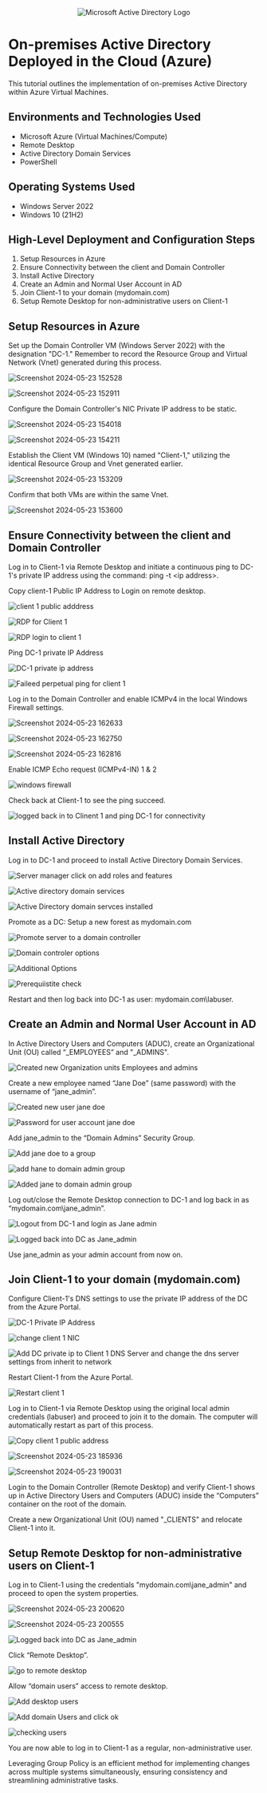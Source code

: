 <!DOCTYPE html>
<html>
<head>
 
</head>
<body>

<p align="center">
  <img src="https://i.imgur.com/pU5A58S.png" alt="Microsoft Active Directory Logo"/>
</p>

<h1>On-premises Active Directory Deployed in the Cloud (Azure)</h1>
<p>This tutorial outlines the implementation of on-premises Active Directory within Azure Virtual Machines.</p>

<h2>Environments and Technologies Used</h2>
<ul>
  <li>Microsoft Azure (Virtual Machines/Compute)</li>
  <li>Remote Desktop</li>
  <li>Active Directory Domain Services</li>
  <li>PowerShell</li>
</ul>

<h2>Operating Systems Used</h2>
<ul>
  <li>Windows Server 2022</li>
  <li>Windows 10 (21H2)</li>
</ul>

<h2>High-Level Deployment and Configuration Steps</h2>
<ol>
  <li>Setup Resources in Azure</li>
  <li>Ensure Connectivity between the client and Domain Controller</li>
  <li>Install Active Directory</li>
  <li>Create an Admin and Normal User Account in AD</li>
  <li>Join Client-1 to your domain (mydomain.com)</li>
  <li>Setup Remote Desktop for non-administrative users on Client-1</li>
</ol>

<h2>Setup Resources in Azure</h2>

<p>Set up the Domain Controller VM (Windows Server 2022) with the designation "DC-1." Remember to record the Resource Group and Virtual Network (Vnet) generated during this process.</p>

![Screenshot 2024-05-23 152528](https://github.com/RalphgoldIT/configure-ad/assets/170049429/5e915577-53c2-48b1-bb6d-d24e783a666f)

![Screenshot 2024-05-23 152911](https://github.com/RalphgoldIT/configure-ad/assets/170049429/f2682a8d-34ca-44a6-ab45-27e0828341e8)

<p>Configure the Domain Controller's NIC Private IP address to be static.</p>

![Screenshot 2024-05-23 154018](https://github.com/RalphgoldIT/configure-ad/assets/170049429/36701b99-8039-4380-b218-44ca1ec40772)

![Screenshot 2024-05-23 154211](https://github.com/RalphgoldIT/configure-ad/assets/170049429/505c27f6-bc56-4c33-a053-234e79b17208)

<p>Establish the Client VM (Windows 10) named "Client-1," utilizing the identical Resource Group and Vnet generated earlier.</p>

![Screenshot 2024-05-23 153209](https://github.com/RalphgoldIT/configure-ad/assets/170049429/93e642fa-d96a-41a4-9884-ff776c7db9f1)

<p>Confirm that both VMs are within the same Vnet.</p>

![Screenshot 2024-05-23 153600](https://github.com/RalphgoldIT/configure-ad/assets/170049429/0ff16f7a-fe81-415e-8829-1e78b9999ad3)


<h2>Ensure Connectivity between the client and Domain Controller</h2>
<p>Log in to Client-1 via Remote Desktop and initiate a continuous ping to DC-1's private IP address using the command: ping -t &lt;ip address&gt;.</p>

<p>Copy client-1 Public IP Address to Login on remote desktop.</p>

![client 1 public adddress](https://github.com/RalphgoldIT/configure-ad/assets/170049429/7fe50396-5d03-4767-a214-ea6ff201c8eb)

![RDP for  Client 1](https://github.com/RalphgoldIT/configure-ad/assets/170049429/17f71261-67bb-4e2f-83a9-79081b765531)

![RDP login to client 1](https://github.com/RalphgoldIT/configure-ad/assets/170049429/18f5935f-c3ff-43c9-b1e1-b353eda3e617)

<p>Ping DC-1 private IP Address<p>
 
![DC-1 private ip address](https://github.com/RalphgoldIT/configure-ad/assets/170049429/21fdf64e-3647-4563-8dcf-59536e18ff70)

![Faileed perpetual ping for client 1](https://github.com/RalphgoldIT/configure-ad/assets/170049429/aed9f643-753b-4f41-9cc2-d03e5bf1cbe7)

<p>Log in to the Domain Controller and enable ICMPv4 in the local Windows Firewall settings.</p>

![Screenshot 2024-05-23 162633](https://github.com/RalphgoldIT/configure-ad/assets/170049429/8834380d-ba42-4110-8e5b-2c863d19ff1e)

![Screenshot 2024-05-23 162750](https://github.com/RalphgoldIT/configure-ad/assets/170049429/8cdfb3e8-9d5f-451c-9ddc-1009a5a1aea5)

![Screenshot 2024-05-23 162816](https://github.com/RalphgoldIT/configure-ad/assets/170049429/3c50751d-0c50-4438-8a26-f56c83e9712d)

<p>Enable ICMP Echo request (ICMPv4-IN) 1 & 2<p>

![windows firewall](https://github.com/RalphgoldIT/configure-ad/assets/170049429/2c0478b5-0f0a-44e7-88f6-d23bc960b270)

<p>Check back at Client-1 to see the ping succeed.</p>

![logged back in to Clinent 1 and ping DC-1 for connectivity](https://github.com/RalphgoldIT/configure-ad/assets/170049429/32f1d282-4c2e-4962-8616-50c369ccef29)


<h2>Install Active Directory</h2>
<p>Log in to DC-1 and proceed to install Active Directory Domain Services.</p>

![Server manager click on add roles and features](https://github.com/RalphgoldIT/configure-ad/assets/170049429/afe326d0-21f4-4dd5-9192-43771bbb7bf6)

![Active directory domain services](https://github.com/RalphgoldIT/configure-ad/assets/170049429/4e8e1b0d-977a-4e6b-8118-b26c2632a8cd)

![Active Directory domain servces installed](https://github.com/RalphgoldIT/configure-ad/assets/170049429/3d58ce27-33ac-4798-8f6f-a4babd3f6091)

<p>Promote as a DC: Setup a new forest as mydomain.com</p>

![Promote server to a domain controller](https://github.com/RalphgoldIT/configure-ad/assets/170049429/47a7e51e-a999-4984-aa6e-7b42a8c1a150)

![Domain controler options](https://github.com/RalphgoldIT/configure-ad/assets/170049429/ff03c6fc-723a-47b3-9c9c-2264f5c4ea92)

![Additional Options](https://github.com/RalphgoldIT/configure-ad/assets/170049429/c27eeb72-188b-4f4a-9eb7-2bb5f69aceff)

![Prerequiistite check](https://github.com/RalphgoldIT/configure-ad/assets/170049429/eea991d0-74dc-4622-8140-9ba9a4687fa7)

<p>Restart and then log back into DC-1 as user: mydomain.com\labuser.</p>


<h2>Create an Admin and Normal User Account in AD</h2>

<p>In Active Directory Users and Computers (ADUC), create an Organizational Unit (OU) called “_EMPLOYEES” and "_ADMINS".</p>

![Created new Organization units Employees and admins](https://github.com/RalphgoldIT/configure-ad/assets/170049429/f3b60561-769a-49c8-aa64-dbde236babe5)

<p>Create a new employee named “Jane Doe” (same password) with the username of “jane_admin”.</p>

![Created new user jane doe](https://github.com/RalphgoldIT/configure-ad/assets/170049429/1d3817f7-6879-444f-a5c7-1f96afc020d3)

![Password for user account jane doe](https://github.com/RalphgoldIT/configure-ad/assets/170049429/2cd85aa2-a36c-4b3d-9eef-184e2c03cbeb)


<p>Add jane_admin to the “Domain Admins” Security Group.</p>

![Add jane doe to a group](https://github.com/RalphgoldIT/configure-ad/assets/170049429/c18a57b1-bbc1-44ec-8842-00de603ed3d9)

![add hane to domain admin group](https://github.com/RalphgoldIT/configure-ad/assets/170049429/4783ca1b-7b65-4091-9d08-b52eab9257ce)

![Added jane to domain admin group](https://github.com/RalphgoldIT/configure-ad/assets/170049429/525e4940-e368-4780-95c7-3e913088eca6)

<p>Log out/close the Remote Desktop connection to DC-1 and log back in as “mydomain.com\jane_admin”.</p>

![Logout from DC-1 and login as Jane admin](https://github.com/RalphgoldIT/configure-ad/assets/170049429/659c734a-dc6f-40c0-9053-50dc01998cad)

![Logged back into DC as Jane_admin](https://github.com/RalphgoldIT/configure-ad/assets/170049429/1270793a-1b19-4706-b6b3-092fa6ed81f9)


<p>Use jane_admin as your admin account from now on.</p>

<h2>Join Client-1 to your domain (mydomain.com)</h2>

<p>Configure Client-1's DNS settings to use the private IP address of the DC from the Azure Portal.</p>

![DC-1 Private IP Address](https://github.com/RalphgoldIT/configure-ad/assets/170049429/cd2a2c08-edbd-4842-986a-fba515b2a7ef)

![change client 1 NIC](https://github.com/RalphgoldIT/configure-ad/assets/170049429/174fc7aa-e4d3-4803-a9f5-f3bc1e8fa5ad)

![Add DC private ip to Client 1 DNS Server and change the dns server settings from inherit to network](https://github.com/RalphgoldIT/configure-ad/assets/170049429/5f205cfa-70a6-4cfb-8158-6c0987aca84c)

<p>Restart Client-1 from the Azure Portal.</p>

![Restart client 1](https://github.com/RalphgoldIT/configure-ad/assets/170049429/796b1ccd-e6fb-4d1d-9223-7c4db6ad3cbc)

<p>Log in to Client-1 via Remote Desktop using the original local admin credentials (labuser) and proceed to join it to the domain. The computer will automatically restart as part of this process.</p>

![Copy client 1 public address](https://github.com/RalphgoldIT/configure-ad/assets/170049429/53caa5b8-aff4-49a2-802d-fe0a0d04f409)

![Screenshot 2024-05-23 185936](https://github.com/RalphgoldIT/configure-ad/assets/170049429/a26eda98-c0cb-438b-ba41-bd4451ec8437)

![Screenshot 2024-05-23 190031](https://github.com/RalphgoldIT/configure-ad/assets/170049429/79df15ae-4b33-4a92-9c71-a3d6029c8a5a)



<p>Login to the Domain Controller (Remote Desktop) and verify Client-1 shows up in Active Directory Users and Computers (ADUC) inside the “Computers” container on the root of the domain.</p>
<p>Create a new Organizational Unit (OU) named "_CLIENTS" and relocate Client-1 into it.</p>

<h2>Setup Remote Desktop for non-administrative users on Client-1</h2>
<p>Log in to Client-1 using the credentials "mydomain.com\jane_admin" and proceed to open the system properties.</p>

![Screenshot 2024-05-23 200620](https://github.com/RalphgoldIT/configure-ad/assets/170049429/0b33bdd0-0328-4669-a8ce-06ab728ac22e)

![Screenshot 2024-05-23 200555](https://github.com/RalphgoldIT/configure-ad/assets/170049429/6d13e599-42bd-4261-acf8-ac85a4523a6a)

![Logged back into DC as Jane_admin](https://github.com/RalphgoldIT/configure-ad/assets/170049429/c35ccbf9-3856-4b0a-ba3a-d6e476d5f324)



<p>Click “Remote Desktop”.</p>

![go to remote desktop](https://github.com/RalphgoldIT/configure-ad/assets/170049429/da96070c-f74c-4a24-ba78-b2ffd40478cb)

<p>Allow “domain users” access to remote desktop.</p>

![Add desktop users](https://github.com/RalphgoldIT/configure-ad/assets/170049429/c17a69dd-971b-42a6-b614-f2252c5a2e20)

![Add domain Users and click ok](https://github.com/RalphgoldIT/configure-ad/assets/170049429/52ea61c8-af9f-4918-bdb8-e0e4a4e6dc39)

![checking users](https://github.com/RalphgoldIT/configure-ad/assets/170049429/dca74dff-e4a8-43be-aea4-6b57eee4b9f3)


<p>You are now able to log in to Client-1 as a regular, non-administrative user.</p>

<p>Leveraging Group Policy is an efficient method for implementing changes across multiple systems simultaneously, ensuring consistency and streamlining administrative tasks.</p>

</body>
</html>
